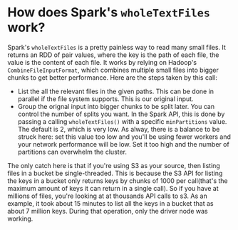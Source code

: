 How does Spark's `wholeTextFiles` work?
==========================================

Spark's  `wholeTextFiles` is a pretty painless way to read many small files. It returns an RDD of pair values, where the key is the path of each file, the value is the content of each file. It works by relying on Hadoop's `CombineFileInputFormat`, which combines multiple small files into bigger chunks to get better performance. Here are the steps taken by this call:

 - List the all the relevant files in the given paths. This can be done in parallel if the file system supports. This is our original input. 
 - Group the orignal input into bigger chunks to be split later. You can control the number of splits you want. In the Spark API, this is done by passing a calling `wholeTextFiles()` with a specific `minPartitions` value. The default is 2, which is very low. As alway, there is a balance to be struck here: set this value too low and you'll be using fewer workers and your network performance will be low. Set it too high and the number of partitions can overwhelm the cluster. 
 
 The only catch here is that if you're using S3 as your source, then listing files in a bucket be single-threaded. This is because the S3 API for listing the keys in a bucket only returns keys by chunks of 1000 per call(that's the maximum amount of keys it can return in a single call). So if you have at millions of files, you're looking at at  thousands API calls to s3. As an example, it took about 15 minutes to list all the keys in a bucket that as about 7 million keys. During that operation, only the driver node was working. 
